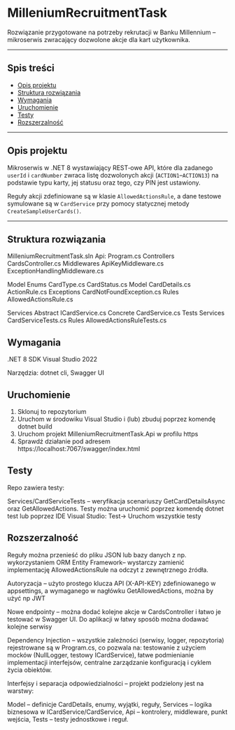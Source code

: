 ﻿# MilleniumRecruitmentTask

Rozwiązanie przygotowane na potrzeby rekrutacji w Banku Millennium – mikroserwis zwracający dozwolone akcje dla kart użytkownika.

---

## Spis treści

- [Opis projektu](#opis-projektu)  
- [Struktura rozwiązania](#struktura-rozwiązania)  
- [Wymagania](#wymagania)  
- [Uruchomienie](#uruchomienie)  
- [Testy](#testy)  
- [Rozszerzalność](#rozszerzalnosc)  

---

## Opis projektu

Mikroserwis w .NET 8 wystawiający REST‑owe API, które dla zadanego `userId` i `cardNumber` zwraca listę dozwolonych akcji (`ACTION1`–`ACTION13`) na podstawie typu karty, jej statusu oraz tego, czy PIN jest ustawiony.

Reguły akcji zdefiniowane są w klasie `AllowedActionsRule`, a dane testowe symulowane są w `CardService` przy pomocy statycznej metody `CreateSampleUserCards()`.

---

## Struktura rozwiązania
MilleniumRecruitmentTask.sln
Api:
    Program.cs
    Controllers
        CardsController.cs
    Middlewares
        ApiKeyMiddleware.cs
        ExceptionHandlingMiddleware.cs

Model
    Enums
        CardType.cs
        CardStatus.cs
    Model
        CardDetails.cs
        ActionRule.cs
    Exceptions
        CardNotFoundException.cs
    Rules
        AllowedActionsRule.cs

Services
Abstract
    ICardService.cs
Concrete
    CardService.cs
Tests
    Services
        CardServiceTests.cs
    Rules
        AllowedActionsRuleTests.cs

## Wymagania
.NET 8 SDK
Visual Studio 2022

Narzędzia: dotnet cli, Swagger UI
## Uruchomienie
1. Sklonuj to repozytorium
2. Uruchom w środowiku Visual Studio i (lub) zbuduj poprzez komendę dotnet build
3. Uruchom projekt MilleniumRecruitmentTask.Api w profilu https
4. Sprawdź działanie pod adresem https://localhost:7067/swagger/index.html

## Testy
Repo zawiera testy:

Services/CardServiceTests – weryfikacja scenariuszy GetCardDetailsAsync oraz GetAllowedActions.
Testy można uruchomić poprzez komendę dotnet test lub poprzez IDE Visual Studio: Test-> Uruchom wszystkie testy

## Rozszerzalność
Reguły można przenieść do pliku JSON lub bazy danych z np. wykorzystaniem ORM Entity Framework– wystarczy zamienić implementację AllowedActionsRule na odczyt z zewnętrznego źródła.

Autoryzacja – użyto prostego klucza API (X-API-KEY) zdefiniowanego w appsettings, a wymaganego w nagłówku GetAllowedActions, można by użyć np JWT

Nowe endpointy – można dodać kolejne akcje w CardsController i łatwo je testować w Swagger UI. Do aplikacji w łatwy sposób można dodawać kolejne serwisy 

Dependency Injection – wszystkie zależności (serwisy, logger, repozytoria) rejestrowane są w Program.cs, co pozwala na:
testowanie z użyciem mocków (NullLogger, testowy ICardService),
łatwe podmienianie implementacji interfejsów,
centralne zarządzanie konfiguracją i cyklem życia obiektów.


Interfejsy i separacja odpowiedzialności – projekt podzielony jest na warstwy:

Model – definicje CardDetails, enumy, wyjątki, reguły,
Services – logika biznesowa w ICardService/CardService,
Api – kontrolery, middleware, punkt wejścia,
Tests – testy jednostkowe i reguł.